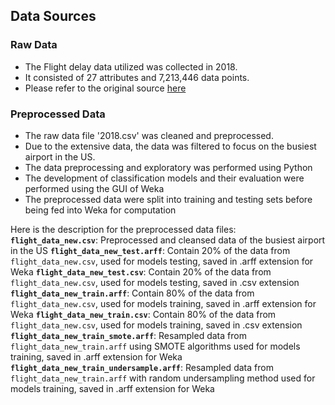 ## Data Sources
### Raw Data
- The Flight delay data utilized was collected in 2018. 
- It consisted of 27 attributes and 7,213,446 data points.
- Please refer to the original source [here](https://www.kaggle.com/datasets/yuanyuwendymu/airline-delay-and-cancellation-data-2009-2018)

### Preprocessed Data
- The raw data file '2018.csv' was cleaned and preprocessed.
- Due to the extensive data, the data was filtered to focus on the busiest airport in the US.
- The data preprocessing and exploratory was performed using Python
- The development of classification models and their evaluation were performed using the GUI of Weka
- The preprocessed data were split into training and testing sets before being fed into Weka for computation  

Here is the description for the preprocessed data files:
**`flight_data_new.csv`**: Preprocessed and cleansed data of the busiest airport in the US
**`flight_data_new_test.arff`**: Contain 20% of the data from `flight_data_new.csv`, used for models testing, saved in .arff extension for Weka
**`flight_data_new_test.csv`**: Contain 20% of the data from `flight_data_new.csv`, used for models testing, saved in .csv extension
**`flight_data_new_train.arff`**: Contain 80% of the data from `flight_data_new.csv`, used for models training, saved in .arff extension for Weka
**`flight_data_new_train.csv`**: Contain 80% of the data from `flight_data_new.csv`, used for models training, saved in .csv extension
**`flight_data_new_train_smote.arff`**: Resampled data from `flight_data_new_train.arff` using SMOTE algorithms used for models training, saved in .arff extension for Weka
**`flight_data_new_train_undersample.arff`**: Resampled data from `flight_data_new_train.arff` with random undersampling method used for models training, saved in .arff extension for Weka

